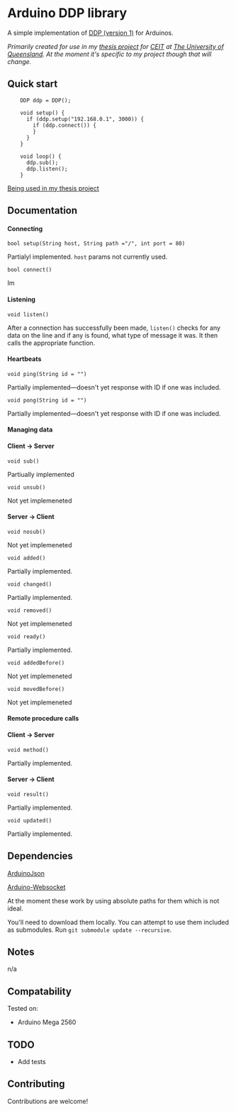 Arduino DDP library
==================

A simple implementation of [DDP (version 1)](https://github.com/meteor/meteor/blob/devel/packages/ddp/DDP.md) for Arduinos.

_Primarily created for use in my [thesis project](https://github.com/jesse-c/thesis-sensor) for [CEIT](http://ceit.uq.edu.au) at [The University of Queensland](http://www.uq.edu.au). At the moment it's specific to my project though that will change._


Quick start
----------

```
    DDP ddp = DDP();

    void setup() {
      if (ddp.setup("192.168.0.1", 3000)) {
        if (ddp.connect()) {
        }
      }
    }

    void loop() {
      ddp.sub();
      ddp.listen();
    }
```

[Being used in my thesis project](https://github.com/jesse-c/thesis-sensor)

Documentation
-------------

#### Connecting
    bool setup(String host, String path ="/", int port = 80)
Partialyl implemented. `host` params not currently used.

    bool connect()
Im

#### Listening
    void listen()
After a connection has successfully been made, `listen()` checks for any data on the line and if any is found, what type of message it was. It then calls the appropriate function.

#### Heartbeats
    void ping(String id = "")
Partially implemented—doesn't yet response with ID if one was included.

    void pong(String id = "")
Partially implemented—doesn't yet response with ID if one was included.

#### Managing data
#### Client → Server
    void sub()
Partiually implemented

    void unsub()
Not yet implemeneted

#### Server → Client
    void nosub()
Not yet implemeneted

    void added()
Partially implemented.

    void changed()
Partially implemented.

    void removed()
Not yet implemeneted

    void ready()
Partially implemented.

    void addedBefore()
Not yet implemeneted

    void movedBefore()
Not yet implemeneted

#### Remote procedure calls
#### Client → Server
    void method()
Partially implemented.

#### Server → Client
    void result()
Partially implemented.

    void updated()
Partially implemented.

Dependencies
-----------

[ArduinoJson](https://github.com/bblanchon/ArduinoJson)

[Arduino-Websocket](https://github.com/brandenhall/Arduino-Websocket)

At the moment these work by using absolute paths for them which is not ideal.

You'll need to download them locally. You can attempt to use them included as 
submodules. Run `git submodule update --recursive`.

Notes
-----
n/a

Compatability
------------
Tested on:

- Arduino Mega 2560

TODO
----
- Add tests

Contributing
-------------
Contributions are welcome!
